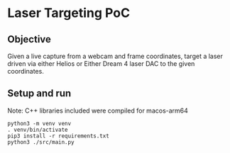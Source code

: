 # Laser Targeting PoC

## Objective

Given a live capture from a webcam and frame coordinates, target a laser driven via either Helios or Either Dream 4 laser DAC to the given coordinates.

## Setup and run

Note: C++ libraries included were compiled for macos-arm64

```
python3 -m venv venv
. venv/bin/activate
pip3 install -r requirements.txt
python3 ./src/main.py
```
